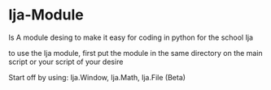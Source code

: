 # Ija-Module
Is A module desing to make it easy for coding in python for the school Ija

to use the Ija module, first put the module in the same directory on the main script or your script of your desire

Start off by using: Ija.Window, Ija.Math, Ija.File (Beta)
